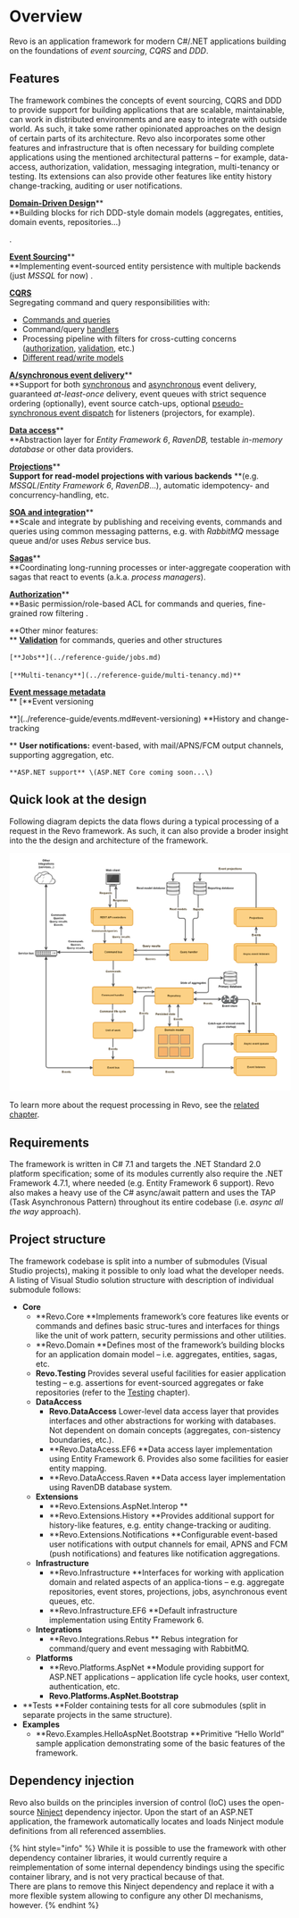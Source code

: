 # Overview

Revo is an application framework for modern C\#/.NET applications building on the foundations of _event sourcing_, _CQRS_ and _DDD_.

## Features

The framework combines the concepts of event sourcing, CQRS and DDD to provide support for building applications that are scalable, maintainable, can work in distributed environments and are easy to integrate with outside world. As such, it take some rather opinionated approaches on the design of certain parts of its architecture. Revo also incorporates some other features and infrastructure that is often necessary for building complete applications using the mentioned architectural patterns – for example, data-access, authorization, validation, messaging integration, multi-tenancy or testing.
 Its extensions can also provide other features like entity history change-tracking, auditing or user notifications.

[**Domain-Driven Design**](../reference-guide/domain-building-blocks.md)**  
**Building blocks for rich DDD-style domain models \(aggregates, entities, domain events, repositories...\)

.

[**Event Sourcing**](../reference-guide/events.md)**  
**Implementing event-sourced entity persistence with multiple backends \(just _MSSQL_ for now\)
.


[**CQRS**](../reference-guide/commands-and-queries.md)  
Segregating command and query responsibilities with:

* [Commands and queries
  ](../reference-guide/commands-and-queries.md#commands-queries)
* Command/query [handlers
  ](../reference-guide/commands-and-queries.md#command-query-handlers)
* Processing pipeline with filters for cross-cutting concerns \([authorization](../reference-guide/authorization.md), [validation](../reference-guide/validation.md), etc.\)
* [Different read/write models](../reference-guide/projections.md)

[**A/synchronous event delivery**](../reference-guide/events.md)**  
**Support for both [synchronous](../reference-guide/events.md#synchronous-event-processing) and [asynchronous](../reference-guide/events.md#asynchronous-event-processing) event delivery, guaranteed _at-least-once_ delivery, event queues with strict sequence ordering \(optionally\), event source catch-ups, optional [pseudo-synchronous event dispatch](../reference-guide/events.md#pseudo-synchronous-event-dispatch) for listeners \(projectors, for example\).

[**Data access**](../reference-guide/data-persistence.md)**  
**Abstraction layer for _Entity Framework 6_, _RavenDB,_ testable _in-memory database_ or other data providers.

[**Projections**](../reference-guide/projections.md)**  
**Support for read-model projections with various backends** **\(e.g. _MSSQL_/_Entity Framework 6_, _RavenDB_...\), automatic idempotency- and concurrency-handling, etc.

[**SOA and integration**](../reference-guide/integrations.md)**  
**Scale and integrate by publishing and receiving events, commands and queries using common messaging patterns, e.g. with _RabbitMQ_ message queue and/or uses _Rebus_ service bus.

[**Sagas**](../reference-guide/sagas.md)**  
**Coordinating long-running processes or inter-aggregate cooperation with sagas that react to events \(a.k.a. _process managers_\).

[**Authorization**](../reference-guide/authorization.md)**  
**Basic permission/role-based ACL for commands and queries, fine-grained row filtering
.

**Other minor features:  
**	[**Validation**](../reference-guide/validation.md) for commands, queries and other structures
  
	[**Jobs**](../reference-guide/jobs.md)
  
	[**Multi-tenancy**](../reference-guide/multi-tenancy.md)**  
**[	**Event message metadata**](../reference-guide/events.md#event-messages-and-metadata)**  
**	[**Event versioning
  
**](../reference-guide/events.md#event-versioning)	**History and change-tracking
  
**	**User notifications:** event-based, with mail/APNS/FCM output channels, supporting aggregation, etc.
  
	**ASP.NET support** \(ASP.NET Core coming soon...\)

## Quick look at the design

Following diagram depicts the data flows during a typical processing of a request in the Revo framework. As such, it can also provide a broder insight into the the design and architecture of the framework.

![Data flows during a typical request processing in Revo.](../.gitbook/assets/revo_request_processing_data_flows-3%20%282%29.png)

To learn more about the request processing in Revo, see the [related chapter](../reference-guide/request-life-cycle.md).

## Requirements

The framework is written in C\# 7.1 and targets the .NET Standard 2.0 platform specification; some of its modules currently also require the .NET Framework 4.7.1, where needed \(e.g. Entity Framework 6 support\). Revo also makes a heavy use of the C\# async/await pattern and uses the TAP \(Task Asynchronous Pattern\) throughout its entire codebase \(i.e. _async all the way_ approach\).

## Project structure

The framework codebase is split into a number of submodules \(Visual Studio projects\), making it possible to only load what the developer needs. A listing of Visual Studio solution structure with description of individual submodule follows:

* **Core**
  * **Revo.Core **Implements framework’s core features like events or commands and defines basic struc-tures and interfaces for things like the unit of work pattern, security permissions and other utilities.
  * **Revo.Domain **Defines most of the framework’s building blocks for an application domain model – i.e. aggregates, entities, sagas, etc.
  * **Revo.Testing** Provides several useful facilities for easier application testing – e.g. assertions for event-sourced aggregates or fake repositories \(refer to the [Testing](../reference-guide/testing.md) chapter\).
  * **DataAccess**
    * **Revo.DataAccess** Lower-level data access layer that provides interfaces and other abstractions for working with databases. Not dependent on domain concepts \(aggregates, con-sistency boundaries, etc.\).
    * **Revo.DataAcess.EF6
       **Data access layer implementation using Entity Framework 6. Provides also some facilities for easier entity mapping.
    * **Revo.DataAccess.Raven **Data access layer implementation using RavenDB database system.
  * **Extensions**
    * **Revo.Extensions.AspNet.Interop
      **
    * **Revo.Extensions.History **Provides additional support for history-like features, e.g. entity change-tracking or auditing.
    * **Revo.Extensions.Notifications **Configurable event-based user notifications with output channels for email, APNS and FCM \(push notifications\) and features like notification aggregations.
  * **Infrastructure**
    * **Revo.Infrastructure **Interfaces for working with application domain and related aspects of an applica-tions – e.g. aggregate repositories, event stores, projections, jobs, asynchronous event queues, etc.
    * **Revo.Infrastructure.EF6 **Default infrastructure implementation using Entity Framework 6.
  * **Integrations**
    *  **Revo.Integrations.Rebus ** Rebus integration for command/query and event messaging with RabbitMQ.
  * **Platforms**
    * **Revo.Platforms.AspNet **Module providing support for ASP.NET applications – application life cycle hooks, user context, authentication, etc.
    * **Revo.Platforms.AspNet.Bootstrap**
* **Tests **Folder containing tests for all core submodules \(split in separate projects in the same structure\).
* **Examples**
  * **Revo.Examples.HelloAspNet.Bootstrap **Primitive “Hello World” sample application demonstrating some of the basic features of the framework.

## Dependency injection

Revo also builds on the principles inversion of control \(IoC\) uses the open-source [Ninject](http://www.ninject.org/) dependency injector. Upon the start of an ASP.NET application, the framework automatically locates and loads Ninject module definitions from all referenced assemblies.

{% hint style="info" %}
While it is possible to use the framework with other dependency container libraries, it would currently require a reimplementation of some internal dependency bindings using the specific container library, and is not very practical because of that.  
There are plans to remove this Ninject dependency and replace it with a more flexible system allowing to configure any other DI mechanisms, however.
{% endhint %}



